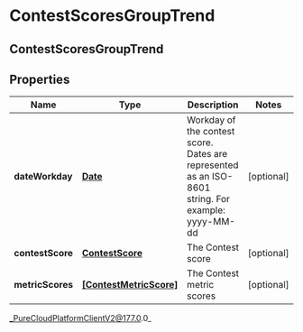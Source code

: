# ContestScoresGroupTrend

## ContestScoresGroupTrend

## Properties

|Name | Type | Description | Notes|
|------------ | ------------- | ------------- | -------------|
| **dateWorkday** | [**Date**](Date) | Workday of the contest score. Dates are represented as an ISO-8601 string. For example: yyyy-MM-dd | [optional] |
| **contestScore** | [**ContestScore**](ContestScore) | The Contest score | [optional] |
| **metricScores** | [**[ContestMetricScore]**]([ContestMetricScore]) | The Contest metric scores | [optional] |



_PureCloudPlatformClientV2@177.0.0_
